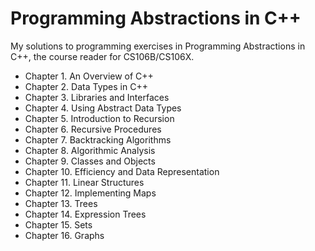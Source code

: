 # Programming Abstractions in C++

My solutions to programming exercises in Programming Abstractions in C++, the course reader for CS106B/CS106X.

- Chapter 1. An Overview of C++
- Chapter 2. Data Types in C++
- Chapter 3. Libraries and Interfaces
- Chapter 4. Using Abstract Data Types
- Chapter 5. Introduction to Recursion
- Chapter 6. Recursive Procedures
- Chapter 7. Backtracking Algorithms
- Chapter 8. Algorithmic Analysis
- Chapter 9. Classes and Objects
- Chapter 10. Efficiency and Data Representation
- Chapter 11. Linear Structures
- Chapter 12. Implementing Maps
- Chapter 13. Trees
- Chapter 14. Expression Trees
- Chapter 15. Sets
- Chapter 16. Graphs
